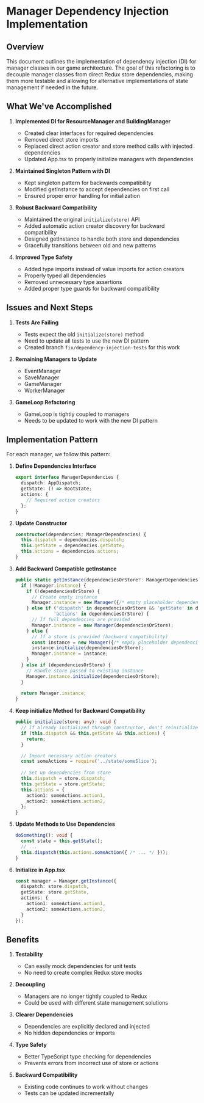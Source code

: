 # Manager Dependency Injection Implementation

## Overview

This document outlines the implementation of dependency injection (DI) for manager classes in our game architecture. The goal of this refactoring is to decouple manager classes from direct Redux store dependencies, making them more testable and allowing for alternative implementations of state management if needed in the future.

## What We've Accomplished

1. **Implemented DI for ResourceManager and BuildingManager**
   - Created clear interfaces for required dependencies
   - Removed direct store imports
   - Replaced direct action creator and store method calls with injected dependencies
   - Updated App.tsx to properly initialize managers with dependencies

2. **Maintained Singleton Pattern with DI**
   - Kept singleton pattern for backwards compatibility
   - Modified getInstance to accept dependencies on first call
   - Ensured proper error handling for initialization

3. **Robust Backward Compatibility**
   - Maintained the original `initialize(store)` API
   - Added automatic action creator discovery for backward compatibility
   - Designed getInstance to handle both store and dependencies
   - Gracefully transitions between old and new patterns

4. **Improved Type Safety**
   - Added type imports instead of value imports for action creators
   - Properly typed all dependencies
   - Removed unnecessary type assertions
   - Added proper type guards for backward compatibility

## Issues and Next Steps

1. **Tests Are Failing**
   - Tests expect the old `initialize(store)` method
   - Need to update all tests to use the new DI pattern
   - Created branch `fix/dependency-injection-tests` for this work

2. **Remaining Managers to Update**
   - EventManager
   - SaveManager
   - GameManager
   - WorkerManager

3. **GameLoop Refactoring**
   - GameLoop is tightly coupled to managers
   - Needs to be updated to work with the new DI pattern

## Implementation Pattern

For each manager, we follow this pattern:

1. **Define Dependencies Interface**
   ```typescript
   export interface ManagerDependencies {
     dispatch: AppDispatch;
     getState: () => RootState;
     actions: {
       // Required action creators
     };
   }
   ```

2. **Update Constructor**
   ```typescript
   constructor(dependencies: ManagerDependencies) {
     this.dispatch = dependencies.dispatch;
     this.getState = dependencies.getState;
     this.actions = dependencies.actions;
   }
   ```

3. **Add Backward Compatible getInstance**
   ```typescript
   public static getInstance(dependenciesOrStore?: ManagerDependencies | any): Manager {
     if (!Manager.instance) {
       if (!dependenciesOrStore) {
         // Create empty instance
         Manager.instance = new Manager({/* empty placeholder dependencies */});
       } else if ('dispatch' in dependenciesOrStore && 'getState' in dependenciesOrStore && 
                 'actions' in dependenciesOrStore) {
         // If full dependencies are provided
         Manager.instance = new Manager(dependenciesOrStore);
       } else {
         // If a store is provided (backward compatibility)
         const instance = new Manager({/* empty placeholder dependencies */});
         instance.initialize(dependenciesOrStore);
         Manager.instance = instance;
       }
     } else if (dependenciesOrStore) {
       // Handle store passed to existing instance
       Manager.instance.initialize(dependenciesOrStore);
     }
     
     return Manager.instance;
   }
   ```

4. **Keep initialize Method for Backward Compatibility**
   ```typescript
   public initialize(store: any): void {
     // If already initialized through constructor, don't reinitialize
     if (this.dispatch && this.getState && this.actions) {
       return;
     }

     // Import necessary action creators
     const someActions = require('../state/someSlice');
     
     // Set up dependencies from store
     this.dispatch = store.dispatch;
     this.getState = store.getState;
     this.actions = {
       action1: someActions.action1,
       action2: someActions.action2,
     };
   }
   ```

5. **Update Methods to Use Dependencies**
   ```typescript
   doSomething(): void {
     const state = this.getState();
     // ...
     this.dispatch(this.actions.someAction({ /* ... */ }));
   }
   ```

6. **Initialize in App.tsx**
   ```typescript
   const manager = Manager.getInstance({
     dispatch: store.dispatch,
     getState: store.getState,
     actions: {
       action1: someActions.action1,
       action2: someActions.action2,
     }
   });
   ```

## Benefits

1. **Testability**
   - Can easily mock dependencies for unit tests
   - No need to create complex Redux store mocks

2. **Decoupling**
   - Managers are no longer tightly coupled to Redux
   - Could be used with different state management solutions

3. **Clearer Dependencies**
   - Dependencies are explicitly declared and injected
   - No hidden dependencies or imports

4. **Type Safety**
   - Better TypeScript type checking for dependencies
   - Prevents errors from incorrect use of store or actions

5. **Backward Compatibility**
   - Existing code continues to work without changes
   - Tests can be updated incrementally